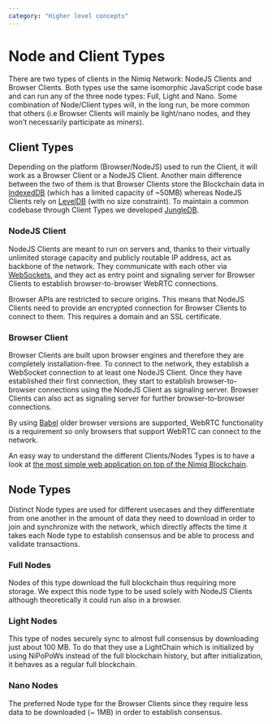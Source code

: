 ```yaml
---
category: "Higher level concepts"
---
```


# Node and Client Types

There are two types of clients in the Nimiq Network: NodeJS Clients and Browser Clients. Both types use the same isomorphic JavaScript code base and can run any of the three node types: Full, Light and Nano. Some combination of Node/Client types will, in the long run, be more common that others (i.e Browser Clients will mainly be light/nano nodes, and they won’t necessarily participate as miners).

## Client Types

Depending on the platform (Browser/NodeJS) used to run the Client, it will work as a Browser Client or a NodeJS Client. Another main difference between the two of them is that Browser Clients store the Blockchain data in [IndexedDB](https://developers.google.com/web/ilt/pwa/working-with-indexeddb#what_is_indexeddb) (which has a limited capacity of ~50MB) whereas NodeJS Clients rely on [LevelDB](https://github.com/google/leveldb) (with no size constraint). To maintain a common codebase through Client Types we developed [JungleDB](https://github.com/nimiq-network/jungle-db).

### NodeJS Client

NodeJS Clients are meant to run on servers and, thanks to their virtually unlimited storage capacity and publicly routable IP address, act as backbone of the network. They communicate with each other via [WebSockets](https://developer.mozilla.org/en-US/docs/Web/API/WebSocket), and they act as entry point and signaling server for Browser Clients to establish browser-to-browser WebRTC connections.

Browser APIs are restricted to secure origins. This means that NodeJS Clients need to provide an encrypted connection for Browser Clients to connect to them. This requires a domain and an SSL certificate.

### Browser Client

Browser Clients are built upon browser engines and therefore they are completely installation-free. To connect to the network, they establish a WebSocket connection to at least one NodeJS Client. Once they have established their first connection, they start to establish browser-to-browser connections using the NodeJS Client as signaling server. Browser Clients can also act as signaling server for further browser-to-browser connections.

By using [Babel](https://babeljs.io/) older browser versions are supported, WebRTC functionality is a requirement so only browsers that support WebRTC can connect to the network.

An easy way to understand the different Clients/Nodes Types is to have a look at [the most simple web application on top of the Nimiq Blockchain](https://demo.nimiq.com/).

## Node Types

Distinct Node types are used for different usecases and they differentiate from one another in the amount of data they need to download in order to join and synchronize with the network, which directly affects the time it takes each Node type to establish consensus and be able to process and validate transactions.

### Full Nodes

Nodes of this type download the full blockchain thus requiring more storage. We expect this node type to be used solely with NodeJS Clients although theoretically it could run also in a browser.

### Light Nodes

This type of nodes securely sync to almost full consensus by downloading just about 100 MB. To do that they use a LightChain which is initialized by using NiPoPoWs instead of the full blockchain history, but after initialization, it behaves as a regular full blockchain.

### Nano Nodes

The preferred Node type for the Browser Clients since they require less data to be downloaded (~ 1MB) in order to establish consensus.
